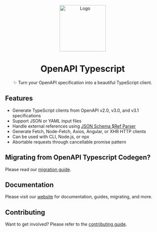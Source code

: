 <div align="center">
    <img width="150" height="150" src="https://heyapi.vercel.app/logo.png" alt="Logo">
    <h1 align="center"><b>OpenAPI Typescript</b></h1>
    <p align="center">✨ Turn your OpenAPI specification into a beautiful TypeScript client.</p>
</div>

## Features

-   Generate TypeScript clients from OpenAPI v2.0, v3.0, and v3.1 specifications
-   Support JSON or YAML input files
-   Handle external references using [JSON Schema $Ref Parser](https://github.com/APIDevTools/json-schema-ref-parser/)
-   Generate Fetch, Node-Fetch, Axios, Angular, or XHR HTTP clients
-   Can be used with CLI, Node.js, or npx
-   Abortable requests through cancellable promise pattern

## Migrating from OpenAPI Typescript Codegen?

Please read our [migration guide](https://heyapi.vercel.app/openapi-ts/migrating.html#openapi-typescript-codegen).

## Documentation

Please visit our [website](https://heyapi.vercel.app/) for documentation, guides, migrating, and more.

## Contributing

Want to get involved? Please refer to the [contributing guide](https://heyapi.vercel.app/contributing.html).
